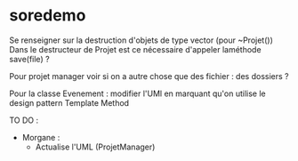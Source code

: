 # soredemo

Se renseigner sur la destruction d'objets de type vector (pour ~Projet())
Dans le destructeur de Projet est ce nécessaire d'appeler laméthode save(file) ? 

Pour projet manager voir si on a autre chose que des fichier : des dossiers ?

Pour la classe Evenement : modifier l'UMl en marquant qu'on utilise le design pattern Template Method

TO DO : 
- Morgane :
    - Actualise l'UML (ProjetManager)
